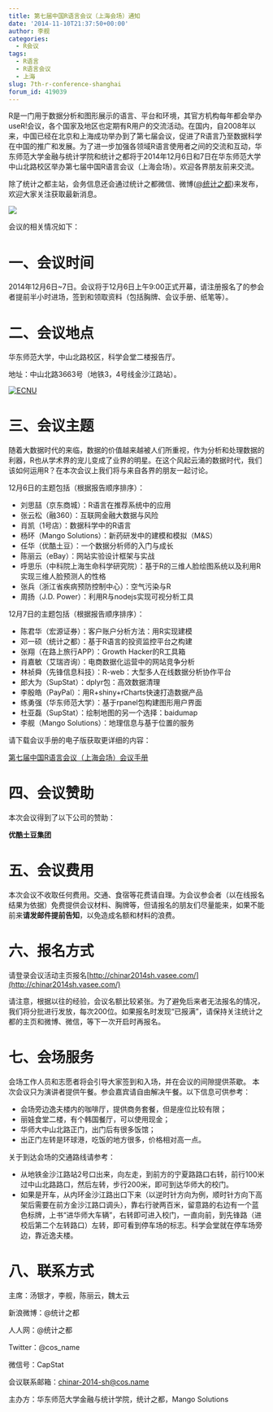 ```yaml
---
title: 第七届中国R语言会议（上海会场）通知
date: '2014-11-10T21:37:50+00:00'
author: 李舰
categories:
  - R会议
tags:
  - R语言
  - R语言会议
  - 上海
slug: 7th-r-conference-shanghai
forum_id: 419039
---
```


R是一门用于数据分析和图形展示的语言、平台和环境，其官方机构每年都会举办useR!会议，各个国家及地区也定期有R用户的交流活动。在国内，自2008年以来，中国已经在北京和上海成功举办到了第七届会议，促进了R语言乃至数据科学在中国的推广和发展。为了进一步加强各领域R语言使用者之间的交流和互动，华东师范大学金融与统计学院和统计之都将于2014年12月6日和7日在华东师范大学中山北路校区举办第七届中国R语言会议（上海会场）。欢迎各界朋友前来交流。

除了统计之都主站，会务信息还会通过统计之都微信、微博([@统计之都](http://weibo.com/cosname))来发布，欢迎大家关注获取最新消息。

![](https://uploads.cosx.org/2010/06/China-R-Logo.png)

会议的相关情况如下：

# 一、会议时间

2014年12月6日~7日。会议将于12月6日上午9:00正式开幕，请注册报名了的参会者提前半小时进场，签到和领取资料（包括胸牌、会议手册、纸笔等）。

# 二、会议地点

华东师范大学，中山北路校区，科学会堂二楼报告厅。
  
地址：中山北路3663号（地铁3，4号线金沙江路站）。
  
[![ECNU](https://uploads.cosx.org/2011/09/ECNU_MAP.png)](http://ditu.google.cn/maps?hl=zh-CN&tab=wl&q=%E5%8D%8E%E4%B8%9C%E5%B8%88%E8%8C%83%E5%A4%A7%E5%AD%A6%E9%80%B8%E5%A4%AB%E6%A5%BC)

# 三、会议主题

随着大数据时代的来临，数据的价值越来越被人们所重视，作为分析和处理数据的利器，R也从学术界的宠儿变成了业界的明星。在这个风起云涌的数据时代，我们该如何运用R？在本次会议上我们将与来自各界的朋友一起讨论。

12月6日的主题包括（根据报告顺序排序）：

* 刘思喆（京东商城）：R语言在推荐系统中的应用
* 张云松（融360）：互联网金融大数据与风险
* 肖凯（1号店）：数据科学中的R语言
* 杨环（Mango Solutions）：新药研发中的建模和模拟（M&S）
* 任华（优酷土豆）：一个数据分析师的入门与成长
* 陈丽云（eBay）：网站实验设计框架与实战
* 呼思乐（中科院上海生命科学研究院）：基于R的三维人脸绘图系统以及利用R实现三维人脸预测人的性格
* 张兵（浙江省疾病预防控制中心）：空气污染与R
* 周扬（J.D. Power）：利用R与nodejs实现可视分析工具

12月7日的主题包括（根据报告顺序排序）：

* 陈君华（宏源证券）：客户账户分析方法：用R实现建模
* 邓一硕（统计之都）：基于R语言的投资监控平台之构建
* 张翔（在路上旅行APP）：Growth Hacker的R工具箱
* 肖嘉敏（艾瑞咨询）：电商数据化运营中的网站竞争分析
* 林祯舜（先锋信息科技）：R-web：大型多人在线数据分析协作平台
* 郎大为（SupStat）：dplyr包：高效数据清理
* 李殷皓（PayPal）：用R+shiny+rCharts快速打造数据产品
* 练勇强（华东师范大学）：基于rpanel包构建图形用户界面
* 杜亚磊（SupStat）：绘制地图的另一个选择：baidumap
* 李舰（Mango Solutions）：地理信息与基于位置的服务

请下载会议手册的电子版获取更详细的内容：
  
[第七届中国R语言会议（上海会场）会议手册](https://uploads.cosx.org/2014/11/ChinaR2014SH_Manual_V3.pdf)

# 四、会议赞助

本次会议得到了以下公司的赞助：

**优酷土豆集团**

# 五、会议费用

本次会议不收取任何费用。交通、食宿等花费请自理。为会议参会者（以在线报名结果为依据）免费提供会议材料、胸牌等，但请报名的朋友们尽量能来，如果不能前来**请发邮件提前告知**，以免造成名额和材料的浪费。

# 六、报名方式

请登录会议活动主页报名[http://chinar2014sh.vasee.com/](http://chinar2014sh.vasee.com/)

请注意，根据以往的经验，会议名额比较紧张。为了避免后来者无法报名的情况，我们将分批进行发放，每次200位。如果报名时发现“已报满”，请保持关注统计之都的主页和微博、微信，等下一次开启时再报名。

# 七、会场服务

会场工作人员和志愿者将会引导大家签到和入场，并在会议的间隙提供茶歇。 本次会议只为演讲者提供午餐。参会嘉宾请自由解决午餐。以下信息可供参考：

* 会场旁边逸夫楼内的咖啡厅，提供商务套餐，但是座位比较有限；
* 丽娃食堂二楼，有个韩国餐厅，可以使用现金；
* 华师大中山北路正门，出门后有很多饭馆；
* 出正门左转是环球港，吃饭的地方很多，价格相对高一点。

关于到达会场的交通路线请参考：

* 从地铁金沙江路站2号口出来，向左走，到前方的宁夏路路口右转，前行100米过中山北路路口，然后左转，步行200米，即可到达华师大的校门。
* 如果是开车，从内环金沙江路出口下来（以逆时针方向为例，顺时针方向下高架后需要在前方金沙江路口调头），靠右行驶两百米，留意路的右边有一个蓝色标牌，上书“进华师大车辆”，右转即可进入校门，一直向前，到先锋路（进校后第二个左转路口）左转，即可看到停车场的标志。科学会堂就在停车场旁边，靠近逸夫楼。

# 八、联系方式

主席：汤银才，李舰，陈丽云，魏太云
  
新浪微博：@统计之都
  
人人网：@统计之都
  
Twitter：@cos_name
  
微信号：CapStat
  
会议联系邮箱：chinar-2014-sh@cos.name
  
主办方：华东师范大学金融与统计学院，统计之都，Mango Solutions
